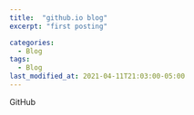 ```yaml
---
title:  "github.io blog"
excerpt: "first posting"

categories:
  - Blog
tags:
  - Blog
last_modified_at: 2021-04-11T21:03:00-05:00
---
```


GitHub
